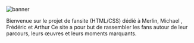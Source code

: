 
![banner](https://github.com/user-attachments/assets/45f456ea-722d-4de1-b394-cb1a6d2180db)



Bienvenue sur le projet de fansite (HTML/CSS) dédié à Merlin, Michael , Frédéric et Arthur 
Ce site a pour but de rassembler les fans autour de leur parcours, leurs œuvres et leurs moments marquants.
